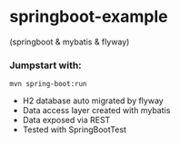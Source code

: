 # springboot-example

(springboot &amp; mybatis &amp; flyway)

### Jumpstart with:
```shell
mvn spring-boot:run
```


- H2 database auto migrated by flyway
- Data access layer created with mybatis
- Data exposed via REST
- Tested with SpringBootTest
